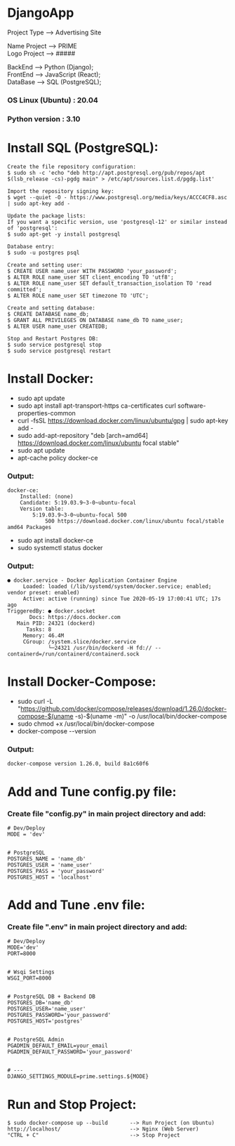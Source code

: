 # DjangoApp
Project Type  -->  Advertising Site

Name Project  -->  PRIME\
Logo Project  -->  #####

BackEnd   -->  Python       (Django);\
FrontEnd  -->  JavaScript   (React);\
DataBase  -->  SQL          (PostgreSQL);

### OS Linux (Ubuntu) : 20.04
### Python version : 3.10 

# Install SQL (PostgreSQL):
    Create the file repository configuration:
    $ sudo sh -c 'echo "deb http://apt.postgresql.org/pub/repos/apt $(lsb_release -cs)-pgdg main" > /etc/apt/sources.list.d/pgdg.list'
    
    Import the repository signing key:
    $ wget --quiet -O - https://www.postgresql.org/media/keys/ACCC4CF8.asc | sudo apt-key add -

    Update the package lists:
    If you want a specific version, use 'postgresql-12' or similar instead of 'postgresql':
    $ sudo apt-get -y install postgresql
    
    Database entry:
    $ sudo -u postgres psql

    Create and setting user:
    $ CREATE USER name_user WITH PASSWORD 'your_password';
    $ ALTER ROLE name_user SET client_encoding TO 'utf8';
    $ ALTER ROLE name_user SET default_transaction_isolation TO 'read committed';
    $ ALTER ROLE name_user SET timezone TO 'UTC';
    
    Create and setting database:
    $ CREATE DATABASE name_db;
    $ GRANT ALL PRIVILEGES ON DATABASE name_db TO name_user;
    $ ALTER USER name_user CREATEDB;

    Stop and Restart Postgres DB:
    $ sudo service postgresql stop
    $ sudo service postgresql restart

# Install Docker:
 - sudo apt update
 - sudo apt install apt-transport-https ca-certificates curl software-properties-common
 - curl -fsSL https://download.docker.com/linux/ubuntu/gpg | sudo apt-key add -
 - sudo add-apt-repository "deb [arch=amd64] https://download.docker.com/linux/ubuntu focal stable"
 - sudo apt update
 - apt-cache policy docker-ce

### Output:
    docker-ce:
        Installed: (none)
        Candidate: 5:19.03.9~3-0~ubuntu-focal
        Version table:
            5:19.03.9~3-0~ubuntu-focal 500
                500 https://download.docker.com/linux/ubuntu focal/stable amd64 Packages

 - sudo apt install docker-ce
 - sudo systemctl status docker

### Output:
    ● docker.service - Docker Application Container Engine
         Loaded: loaded (/lib/systemd/system/docker.service; enabled; vendor preset: enabled)
         Active: active (running) since Tue 2020-05-19 17:00:41 UTC; 17s ago
    TriggeredBy: ● docker.socket
           Docs: https://docs.docker.com
       Main PID: 24321 (dockerd)
          Tasks: 8
         Memory: 46.4M
         CGroup: /system.slice/docker.service
                 └─24321 /usr/bin/dockerd -H fd:// --containerd=/run/containerd/containerd.sock

# Install Docker-Compose:
 - sudo curl -L "https://github.com/docker/compose/releases/download/1.26.0/docker-compose-$(uname -s)-$(uname -m)" -o /usr/local/bin/docker-compose
 - sudo chmod +x /usr/local/bin/docker-compose
 - docker-compose --version

### Output:
    docker-compose version 1.26.0, build 8a1c60f6

# Add and Tune config.py file:
 ### Create file "config.py" in main project directory and add:
    # Dev/Deploy
    MODE = 'dev'


    # PostgreSQL
    POSTGRES_NAME = 'name_db'
    POSTGRES_USER = 'name_user'
    POSTGRES_PASS = 'your_password'
    POSTGRES_HOST = 'localhost'

# Add and Tune .env file:
 ### Create file ".env" in main project directory and add: 

    # Dev/Deploy
    MODE='dev'
    PORT=8000


    # Wsqi Settings
    WSGI_PORT=8000


    # PostgreSQL DB + Backend DB
    POSTGRES_DB='name_db'
    POSTGRES_USER='name_user'
    POSTGRES_PASSWORD='your_password'
    POSTGRES_HOST='postgres'


    # PostgreSQL Admin
    PGADMIN_DEFAULT_EMAIL=your_email
    PGADMIN_DEFAULT_PASSWORD='your_password'


    # ---
    DJANGO_SETTINGS_MODULE=prime.settings.${MODE}

# Run and Stop Project:
    $ sudo docker-compose up --build       --> Run Project (on Ubuntu)
    http://localhost/                      --> Nginx (Web Server)
    "CTRL + C"                             --> Stop Project
